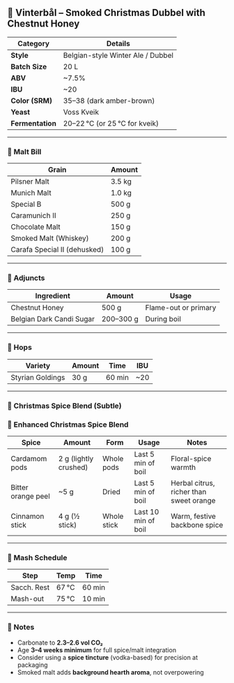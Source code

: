 ## 🎄 Vinterbål – Smoked Christmas Dubbel with Chestnut Honey

| **Category**      | **Details**                            |
|-------------------|-----------------------------------------|
| **Style**         | Belgian-style Winter Ale / Dubbel       |
| **Batch Size**    | 20 L                                     |
| **ABV**           | ~7.5%                                   |
| **IBU**           | ~20                                     |
| **Color (SRM)**   | 35–38 (dark amber-brown)               |
| **Yeast**         | Voss Kveik                             |
| **Fermentation**  | 20–22 °C (or 25 °C for kveik)           |

---

### 🧾 Malt Bill

| **Grain**                   | **Amount** |
|----------------------------|------------|
| Pilsner Malt               | 3.5 kg     |
| Munich Malt                | 1.0 kg     |
| Special B                  | 500 g      |
| Caramunich II              | 250 g      |
| Chocolate Malt             | 150 g      |
| Smoked Malt (Whiskey)      | 200 g      |
| Carafa Special II (dehusked) | 100 g    |

---

### 🍯 Adjuncts

| **Ingredient**             | **Amount** | **Usage**           |
|---------------------------|------------|---------------------|
| Chestnut Honey            | 500 g      | Flame-out or primary |
| Belgian Dark Candi Sugar  | 200–300 g  | During boil         |

---

### 🌿 Hops

| **Variety**        | **Amount** | **Time** | **IBU** |
|--------------------|------------|----------|---------|
| Styrian Goldings   | 30 g       | 60 min   | ~20     |

---

### 🧂 Christmas Spice Blend (Subtle)

### 🧂 Enhanced Christmas Spice Blend

| **Spice**           | **Amount**          | **Form**             | **Usage**            | **Notes**                                |
|---------------------|---------------------|----------------------|----------------------|-------------------------------------------|
| Cardamom pods       | 2 g (lightly crushed) | Whole pods          | Last 5 min of boil   | Floral-spice warmth       |
| Bitter orange peel  | ~5 g                 | Dried                | Last 5 min of boil   | Herbal citrus, richer than sweet orange   |
| Cinnamon stick      | 4 g (½ stick)        | Whole stick          | Last 10 min of boil  | Warm, festive backbone spice              |

---

### 🔬 Mash Schedule

| **Step**       | **Temp** | **Time** |
|----------------|----------|----------|
| Sacch. Rest    | 67 °C    | 60 min   |
| Mash-out       | 75 °C    | 10 min   |

---

### 🧪 Notes

- Carbonate to **2.3–2.6 vol CO₂**
- Age **3–4 weeks minimum** for full spice/malt integration
- Consider using a **spice tincture** (vodka-based) for precision at packaging
- Smoked malt adds **background hearth aroma**, not overpowering

